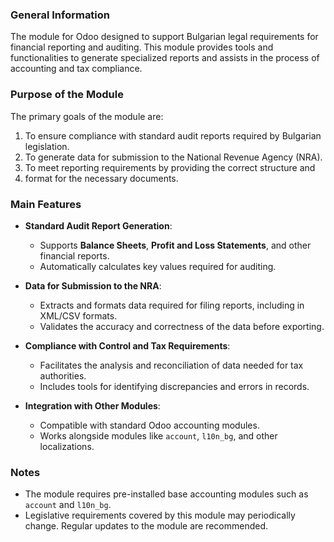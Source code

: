 ### General Information
The module for Odoo designed to support Bulgarian legal requirements for financial reporting and auditing. This module provides tools and functionalities to generate specialized reports and assists in the process of accounting and tax compliance.

### Purpose of the Module
The primary goals of the module are:
1. To ensure compliance with standard audit reports required by Bulgarian legislation.
2. To generate data for submission to the National Revenue Agency (NRA).
3. To meet reporting requirements by providing the correct structure and
4. format for the necessary documents.

### Main Features
- **Standard Audit Report Generation**:
    - Supports **Balance Sheets**, **Profit and Loss Statements**, and other financial reports.
    - Automatically calculates key values required for auditing.

- **Data for Submission to the NRA**:
    - Extracts and formats data required for filing reports, including in XML/CSV formats.
    - Validates the accuracy and correctness of the data before exporting.

- **Compliance with Control and Tax Requirements**:
    - Facilitates the analysis and reconciliation of data needed for tax authorities.
    - Includes tools for identifying discrepancies and errors in records.

- **Integration with Other Modules**:
    - Compatible with standard Odoo accounting modules.
    - Works alongside modules like `account`, `l10n_bg`, and other localizations.

### Notes
- The module requires pre-installed base accounting modules such as `account` and `l10n_bg`.
- Legislative requirements covered by this module may periodically change. Regular updates to the module are recommended.
